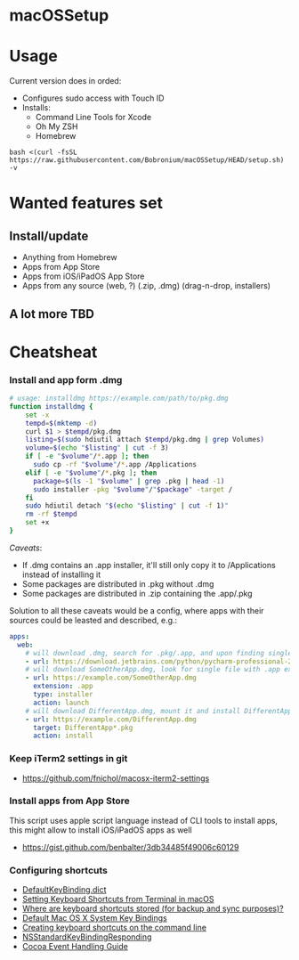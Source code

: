 # macOSSetup

# Usage
Current version does in orded:
- Configures sudo access with Touch ID
- Installs: 
  - Command Line Tools for Xcode
  - Oh My ZSH
  - Homebrew


```shell
bash <(curl -fsSL https://raw.githubusercontent.com/Bobronium/macOSSetup/HEAD/setup.sh) -v
```

# Wanted features set
## Install/update
- Anything from Homebrew
- Apps from App Store
- Apps from iOS/iPadOS App Store
- Apps from any source (web, ?) (.zip, .dmg) (drag-n-drop, installers)

## A lot more TBD

# Cheatsheat
### Install and app form .dmg
```bash
# usage: installdmg https://example.com/path/to/pkg.dmg
function installdmg {
    set -x
    tempd=$(mktemp -d)
    curl $1 > $tempd/pkg.dmg
    listing=$(sudo hdiutil attach $tempd/pkg.dmg | grep Volumes)
    volume=$(echo "$listing" | cut -f 3)
    if [ -e "$volume"/*.app ]; then
      sudo cp -rf "$volume"/*.app /Applications
    elif [ -e "$volume"/*.pkg ]; then
      package=$(ls -1 "$volume" | grep .pkg | head -1)
      sudo installer -pkg "$volume"/"$package" -target /
    fi
    sudo hdiutil detach "$(echo "$listing" | cut -f 1)"
    rm -rf $tempd
    set +x
}
```
*Caveats*:
- If .dmg contains an .app installer, it'll still only copy it to /Applications instead of installing it
- Some packages are distributed in .pkg without .dmg
- Some packages are distributed in .zip containing the .app/.pkg

Solution to all these caveats would be a config, where apps with their sources could be leasted and described, e.g.:
```yaml
apps:
  web:
    # will download .dmg, search for .pkg/.app, and upon finding single .app, will copy it to /Applications
    - url: https://download.jetbrains.com/python/pycharm-professional-2021.3.1-aarch64.dmg
    # will download SomeOtherApp.dmg, look for single file with .app extension, and will launch it
    - url: https://example.com/SomeOtherApp.dmg
      extension: .app
      type: installer
      action: launch
    # will download DifferentApp.dmg, mount it and install DifferentApp*.pkg, if matched
    - url: https://example.com/DifferentApp.dmg
      target: DifferentApp*.pkg
      action: install 
```
### Keep iTerm2 settings in git
- https://github.com/fnichol/macosx-iterm2-settings

### Install apps from App Store
This script uses apple script language instead of CLI tools to install apps, this might allow to install iOS/iPadOS apps as well
- https://gist.github.com/benbalter/3db34485f49006c60129

### Configuring shortcuts
- [DefaultKeyBinding.dict](http://web.archive.org/web/20160314030051/http://osxnotes.net/keybindings.html)
- [Setting Keyboard Shortcuts from Terminal in macOS](https://www.ryanmo.co/2017/01/05/setting-keyboard-shortcuts-from-terminal-in-macos/)
- [Where are keyboard shortcuts stored (for backup and sync purposes)?](https://apple.stackexchange.com/questions/87619/where-are-keyboard-shortcuts-stored-for-backup-and-sync-purposes)
- [Default Mac OS X System Key Bindings](https://www.hcs.harvard.edu/~jrus/site/system-bindings.html)
- [Creating keyboard shortcuts on the command line](http://hints.macworld.com/article.php?story=20131123074223584)
- [NSStandardKeyBindingResponding](https://developer.apple.com/documentation/appkit/nsstandardkeybindingresponding)
- [Cocoa Event Handling Guide](https://developer.apple.com/library/archive/documentation/Cocoa/Conceptual/EventOverview/TextDefaultsBindings/TextDefaultsBindings.html)
